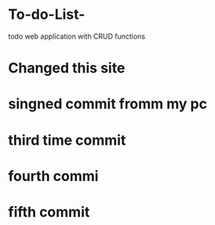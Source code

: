 # To-do-List-
todo web application with CRUD functions 


# Changed this site  

# singned commit fromm my pc 

# third time commit 

# fourth commi

# fifth commit 